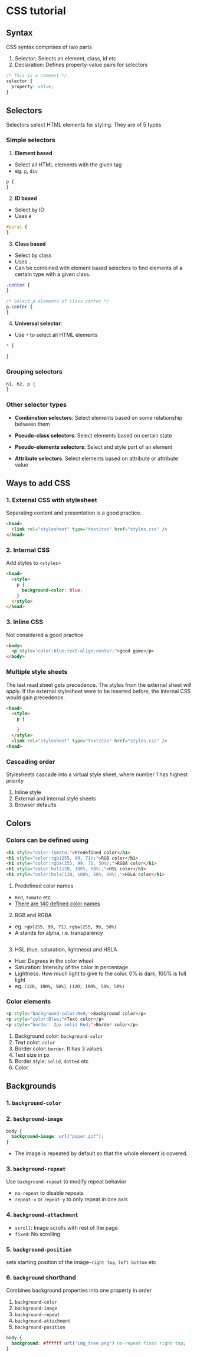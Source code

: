 # CSS tutorial

## Syntax

CSS syntax comprises of two parts

1. Selector: Selects an element, class, id etc
2. Declaration: Defines property-value pairs for selectors

```css
/* This is a comment */
selector {
  property: value;
}
```

## Selectors

Selectors select HTML elements for styling. They are of 5 types

### Simple selectors

1. **Element based**
  - Select all HTML elements with the given tag
  - eg. `p`, `div`

```css
p {
}
```

2. **ID based**
  - Select by ID
  - Uses `#`

```css
#para1 {
}
```

3. **Class based**
  - Select by class
  - Uses `.`
  - Can be combined with element based selectors to find elements of a certain type with a given class.

```css
.center {
}

/* Select p elements of class center */
p.center {
}
```

4. **Universal selector**:
  - Use `*` to select all HTML elements

```css
* {

}
```

### Grouping selectors

```css
h1, h2, p {
}
```

### Other selector types

- **Combination selectors**: Select elements based on some relationship between them

- **Pseudo-class selectors**: Select elements based on certain state

- **Pseudo-elements selectors**: Select and style part of an element

- **Attribute selectors**: Select elements based on attribute or attribute value


## Ways to add CSS

### 1. External CSS with stylesheet

Separating content and presentation is a good practice.

```html
<head>
  <link rel="stylesheet" type="text/css" href="styles.css" />
</head>
```

### 2. Internal CSS

Add styles to `<styles>`

```html
<head>
  <style>
    p {
      background-color: blue;
    }
  </style>
</head>
```

### 3. Inline CSS

Not considered a good practice

```html
<body>
  <p style="color:blue;text-align:center;">good game</p>
</body>
```

### Multiple style sheets

The last read sheet gets precedence. The styles from the external sheet will apply. If the external stylesheet were to be inserted before, the internal CSS would gain precedence.

```html
<head>
  <style>
    p {

    }
  </style>
  <link rel="stylesheet" type="text/css" href="styles.css" />
<head>
```

### Cascading order

Stylesheets cascade into a virtual style sheet, where number 1 has highest priority

1. Inline style
2. External and internal style sheets
3. Browser defaults

## Colors

### Colors can be defined using

```html
<h1 style="color:Tomato;">Predefined color</h1>
<h1 style="color:rgb(255, 99, 71);">RGB color</h1>
<h1 style="color:rgba(255, 99, 71, 50%);">RGBA color</h1>
<h1 style="color:hsl(120, 100%, 50%);">HSL color</h1>
<h1 style="color:hsla(120, 100%, 50%, 50%);">HSLA color</h1>
```

1. Predefined color names

  - `Red`, `Tomato` etc
  - [There are 140 defined color names](https://www.w3schools.com/colors/colors_names.asp)


2. RGB and RGBA
  - eg. `rgb(255, 99, 71)`, `rgba(255, 99, 50%)`
  - A stands for alpha, i.e. transparency

```
```

3. HSL (hue, saturation, lightness) and HSLA
  - Hue: Degrees in the color wheel
  - Saturation: Intensity of the color in percentage
  - Lightness: How much light to give to the color. 0% is dark, 100% is full light
  - eg. `(120, 100%, 50%)`, `(120, 100%, 50%, 50%)`

### Color elements

```html
<p style="background-color:Red;">Background color</p>
<p style="color:Blue;">Text color</p>
<p style="border: 2px solid Red;">Border color</p>
```

1. Background color: `background-color`
2. Text color: `color`
3. Border color: `border`. It has 3 values
  1. Text size in px
  2. Border style: `solid`, `dotted` etc
  3. Color


## Backgrounds

### 1. `background-color`


### 2. `background-image`

```css
body {
  background-image: url("paper.gif");
}
```

- The image is repeated by default so that the whole element is covered.

### 3. `background-repeat`

Use `background-repeat` to modify repeat behavior
- `no-repeat` to disable repeats
- `repeat-x` or `repeat-y` to only repeat in one axis

### 4. `background-attachment`

- `scroll`: Image scrolls with rest of the page
- `fixed`: No scrolling

### 5. `background-position`

sets starting position of the image-`right top`, `left bottom` etc

### 6. `background` shorthand

Combines background properties into one property in order

1. `background-color`
2. `background-image`
3. `background-repeat`
4. `background-attachment`
5. `background-position`

```css
body {
  background: #ffffff url("img_tree.png") no-repeat fixed right top;
}
```